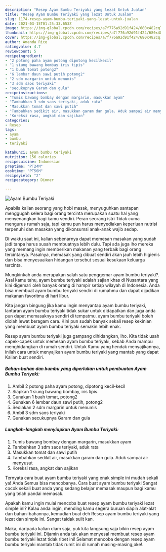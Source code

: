 ```yaml
---
description: "Resep Ayam Bumbu Teriyaki yang lezat Untuk Jualan"
title: "Resep Ayam Bumbu Teriyaki yang lezat Untuk Jualan"
slug: 1174-resep-ayam-bumbu-teriyaki-yang-lezat-untuk-jualan
date: 2021-03-15T01:25:33.653Z
image: https://img-global.cpcdn.com/recipes/a7f776a92d91f424/680x482cq70/ayam-bumbu-teriyaki-foto-resep-utama.jpg
thumbnail: https://img-global.cpcdn.com/recipes/a7f776a92d91f424/680x482cq70/ayam-bumbu-teriyaki-foto-resep-utama.jpg
cover: https://img-global.cpcdn.com/recipes/a7f776a92d91f424/680x482cq70/ayam-bumbu-teriyaki-foto-resep-utama.jpg
author: Amanda Rice
ratingvalue: 4.7
reviewcount: 5
recipeingredient:
- "2 potong paha ayam potong dipotong kecilkecil"
- "1 siung bawang bombay iris tipis"
- "1 buah tomat potong2"
- "6 lembar daun sawi putih potong2"
- "2 sdm margarin untuk menumis"
- "3 sdm saos teriyaki"
- "secukupnya Garam dan gula"
recipeinstructions:
- "Tumis bawang bombay dengan margarin, masukkan ayam"
- "Tambahkan 3 sdm saos teriyaki, aduk rata"
- "Masukkan tomat dan sawi putih"
- "Tambahkan sedikit air, masukkan garam dan gula. Aduk sampai air menyusut"
- "Koreksi rasa, angkat dan sajikan"
categories:
- Resep
tags:
- ayam
- bumbu
- teriyaki

katakunci: ayam bumbu teriyaki 
nutrition: 156 calories
recipecuisine: Indonesian
preptime: "PT24M"
cooktime: "PT56M"
recipeyield: "2"
recipecategory: Dinner

---
```



![Ayam Bumbu Teriyaki](https://img-global.cpcdn.com/recipes/a7f776a92d91f424/680x482cq70/ayam-bumbu-teriyaki-foto-resep-utama.jpg)

Apabila kalian seorang yang hobi masak, menyuguhkan santapan menggugah selera bagi orang tercinta merupakan suatu hal yang menyenangkan bagi kamu sendiri. Peran seorang istri Tidak cuma mengurus rumah saja, tapi kamu pun harus menyediakan keperluan nutrisi terpenuhi dan masakan yang dikonsumsi anak-anak wajib sedap.

Di waktu  saat ini, kalian sebenarnya dapat memesan masakan yang sudah jadi tanpa harus susah membuatnya lebih dulu. Tapi ada juga lho mereka yang memang ingin memberikan makanan yang terbaik bagi orang tercintanya. Pasalnya, memasak yang dibuat sendiri akan jauh lebih higienis dan bisa menyesuaikan hidangan tersebut sesuai kesukaan keluarga tercinta. 



Mungkinkah anda merupakan salah satu penggemar ayam bumbu teriyaki?. Asal kamu tahu, ayam bumbu teriyaki adalah sajian khas di Nusantara yang kini digemari oleh banyak orang di hampir setiap wilayah di Indonesia. Anda bisa membuat ayam bumbu teriyaki sendiri di rumahmu dan dapat dijadikan makanan favoritmu di hari libur.

Kita jangan bingung jika kamu ingin menyantap ayam bumbu teriyaki, lantaran ayam bumbu teriyaki tidak sukar untuk didapatkan dan juga anda pun dapat memasaknya sendiri di tempatmu. ayam bumbu teriyaki boleh diolah lewat beragam cara. Kini pun sudah banyak sekali resep kekinian yang membuat ayam bumbu teriyaki semakin lebih enak.

Resep ayam bumbu teriyaki juga gampang dihidangkan, lho. Kita tidak usah capek-capek untuk memesan ayam bumbu teriyaki, sebab Anda mampu menghidangkan di rumah sendiri. Untuk Kamu yang hendak menyajikannya, inilah cara untuk menyajikan ayam bumbu teriyaki yang mantab yang dapat Kalian buat sendiri.

<!--inarticleads1-->

##### Bahan-bahan dan bumbu yang diperlukan untuk pembuatan Ayam Bumbu Teriyaki:

1. Ambil 2 potong paha ayam potong, dipotong kecil-kecil
1. Siapkan 1 siung bawang bombay, iris tipis
1. Gunakan 1 buah tomat, potong2
1. Gunakan 6 lembar daun sawi putih, potong2
1. Sediakan 2 sdm margarin untuk menumis
1. Ambil 3 sdm saos teriyaki
1. Gunakan secukupnya Garam dan gula




<!--inarticleads2-->

##### Langkah-langkah menyiapkan Ayam Bumbu Teriyaki:

1. Tumis bawang bombay dengan margarin, masukkan ayam
1. Tambahkan 3 sdm saos teriyaki, aduk rata
1. Masukkan tomat dan sawi putih
1. Tambahkan sedikit air, masukkan garam dan gula. Aduk sampai air menyusut
1. Koreksi rasa, angkat dan sajikan




Ternyata cara buat ayam bumbu teriyaki yang enak simple ini mudah sekali ya! Anda Semua bisa mencobanya. Cara buat ayam bumbu teriyaki Sangat cocok sekali buat anda yang sedang belajar memasak maupun bagi kamu yang telah pandai memasak.

Apakah kamu ingin mulai mencoba buat resep ayam bumbu teriyaki lezat simple ini? Kalau anda ingin, mending kamu segera buruan siapin alat-alat dan bahan-bahannya, kemudian buat deh Resep ayam bumbu teriyaki yang lezat dan simple ini. Sangat taidak sulit kan. 

Maka, daripada kalian diam saja, yuk kita langsung saja bikin resep ayam bumbu teriyaki ini. Dijamin anda tak akan menyesal membuat resep ayam bumbu teriyaki lezat tidak ribet ini! Selamat mencoba dengan resep ayam bumbu teriyaki mantab tidak rumit ini di rumah masing-masing,oke!.

